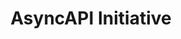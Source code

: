 ---
git: https://github.com/asyncapi/asyncapi
linkedin: https://linkedin.com/company/asyncapi
logohandle: asyncapi
sort: asyncapi
title: AsyncAPI Initiative
twitter: https://x.com/AsyncAPISpec
website: https://www.asyncapi.com/
---